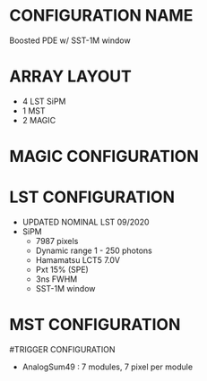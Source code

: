 # CONFIGURATION NAME
Boosted PDE w/ SST-1M window
# ARRAY LAYOUT
- 4 LST SiPM
- 1 MST
- 2 MAGIC
# MAGIC CONFIGURATION
# LST CONFIGURATION
- UPDATED NOMINAL LST 09/2020
- SiPM
    - 7987 pixels
    - Dynamic range 1 - 250 photons
    - Hamamatsu LCT5 7.0V
    - Pxt 15% (SPE)
    - 3ns FWHM
    - SST-1M window
# MST CONFIGURATION
#TRIGGER CONFIGURATION
- AnalogSum49 : 7 modules, 7 pixel per module
